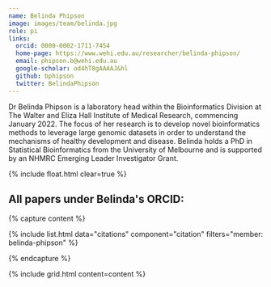 ```yaml
---
name: Belinda Phipson
image: images/team/belinda.jpg
role: pi
links:
  orcid: 0000-0002-1711-7454
  home-page: https://www.wehi.edu.au/researcher/belinda-phipson/
  email: phipson.b@wehi.edu.au
  google-scholar: od4hT8gAAAAJ&hl
  github: bphipson
  twitter: BelindaPhipson
---
```


Dr Belinda Phipson is a laboratory head within the Bioinformatics Division at The Walter and Eliza Hall Institute of Medical Research, commencing January 2022. 
The focus of her research is to develop novel bioinformatics methods to leverage large genomic datasets in order to understand the mechanisms of healthy development and disease.
Belinda holds a PhD in Statistical Bioinformatics from the University of Melbourne and is supported by an NHMRC Emerging Leader Investigator Grant.

{% include float.html clear=true %}

## All papers under Belinda's ORCID:

{% capture content %}

{% include list.html data="citations" component="citation" filters="member: belinda-phipson" %}

{% endcapture %}

{% include grid.html content=content %}
